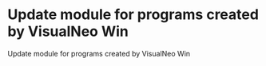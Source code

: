 # Update module for programs created by VisualNeo Win
 Update module for programs created by VisualNeo Win
